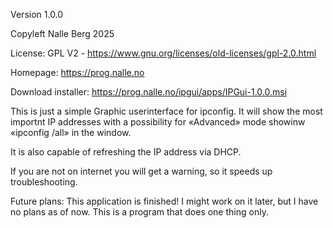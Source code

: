 Version 1.0.0

Copyleft Nalle Berg 2025

License: GPL V2 - https://www.gnu.org/licenses/old-licenses/gpl-2.0.html

Homepage: https://prog.nalle.no

Download installer: https://prog.nalle.no/ipgui/apps/IPGui-1.0.0.msi

This is just a simple Graphic userinterface for ipconfig. It will show the most importnt IP addresses with a possibility for 
«Advanced» mode showinw «ipconfig /all» in the window.

It is also capable of refreshing the IP address via DHCP.

If you are not on internet you will get a warning, so it speeds up troubleshooting.

Future plans:
This application is finished!
I might work on it later, but I have no plans as of now. This is a program that does one thing only.
